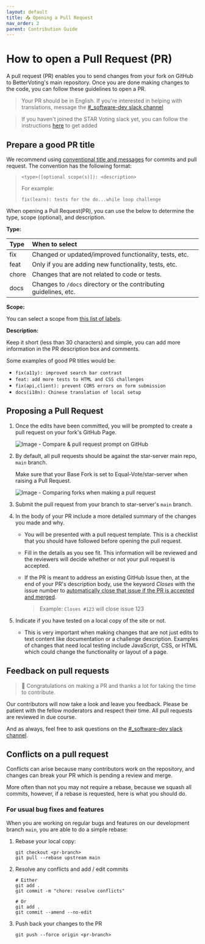 ```yaml
---
layout: default
title: 📤 Opening a Pull Request
nav_order: 2
parent: Contribution Guide
---
```


# How to open a Pull Request (PR)

<!-- Most of this setup was shamelessly copied from https://raw.githubusercontent.com/freeCodeCamp/freeCodeCamp/main/docs/how-to-open-a-pull-request.md-->

A pull request (PR) enables you to send changes from your fork on GitHub to BetterVoting's main repository. Once you are done making changes to the code, you can follow these guidelines to open a PR.

> Your PR should be in English. If you're interested in helping with translations, message the [#_software-dev slack channel](https://starvoting.slack.com/archives/C01EBAT283H)

> If you haven't joined the STAR Voting slack yet, you can follow the instructions [here](https://www.starvoting.us/get_involved) to get added

## Prepare a good PR title

We recommend using [conventional title and messages](https://www.conventionalcommits.org/) for commits and pull request. The convention has the following format:

> `<type>([optional scope(s)]): <description>`
>
> For example:
>
> `fix(learn): tests for the do...while loop challenge`

When opening a Pull Request(PR), you can use the below to determine the type, scope (optional), and description.

**Type:**

| Type  | When to select                                                                   |
| :---- | :------------------------------------------------------------------------------- |
| fix   | Changed or updated/improved functionality, tests, etc. |
| feat  | Only if you are adding new functionality, tests, etc.                            |
| chore | Changes that are not related to code or tests.            |
| docs  | Changes to `/docs` directory or the contributing guidelines, etc.                |

**Scope:**

You can select a scope from [this list of labels](https://github.com/Equal-Vote/star-server/labels?q=scope).

**Description:**

Keep it short (less than 30 characters) and simple, you can add more information in the PR description box and comments.

Some examples of good PR titles would be:

- `fix(a11y): improved search bar contrast`
- `feat: add more tests to HTML and CSS challenges`
- `fix(api,client): prevent CORS errors on form submission`
- `docs(i18n): Chinese translation of local setup`

## Proposing a Pull Request

1. Once the edits have been committed, you will be prompted to create a pull request on your fork's GitHub Page.

   ![Image - Compare & pull request prompt on GitHub](https://contribute.freecodecamp.org/images/github/compare-pull-request-prompt.png)

2. By default, all pull requests should be against the star-server main repo, `main` branch.

   Make sure that your Base Fork is set to Equal-Vote/star-server when raising a Pull Request.

   ![Image - Comparing forks when making a pull request](https://contribute.freecodecamp.org/images/github/comparing-forks-for-pull-request.png)

3. Submit the pull request from your branch to star-server's `main` branch.

4. In the body of your PR include a more detailed summary of the changes you made and why.

   - You will be presented with a pull request template. This is a checklist that you should have followed before opening the pull request.

   - Fill in the details as you see fit. This information will be reviewed and the reviewers will decide whether or not your pull request is accepted.

   - If the PR is meant to address an existing GitHub Issue then, at the end of
     your PR's description body, use the keyword _Closes_ with the issue number to [automatically close that issue if the PR is accepted and merged](https://help.github.com/en/articles/closing-issues-using-keywords).

     > Example: `Closes #123` will close issue 123

5. Indicate if you have tested on a local copy of the site or not.

   - This is very important when making changes that are not just edits to text content like documentation or a challenge description. Examples of changes that need local testing include JavaScript, CSS, or HTML which could change the functionality or layout of a page.

## Feedback on pull requests

> :tada: Congratulations on making a PR and thanks a lot for taking the time to contribute.

Our contributors will now take a look and leave you feedback. Please be patient with the fellow moderators and respect their time. All pull requests are reviewed in due course.

And as always, feel free to ask questions on the [#_software-dev slack channel](https://starvoting.slack.com/archives/C01EBAT283H).

## Conflicts on a pull request

Conflicts can arise because many contributors work on the repository, and changes can break your PR which is pending a review and merge.

More often than not you may not require a rebase, because we squash all commits, however, if a rebase is requested, here is what you should do.

### For usual bug fixes and features

When you are working on regular bugs and features on our development branch `main`, you are able to do a simple rebase:

1. Rebase your local copy:

   ```
   git checkout <pr-branch>
   git pull --rebase upstream main
   ```

2. Resolve any conflicts and add / edit commits

   ```
   # Either
   git add .
   git commit -m "chore: resolve conflicts"

   # Or
   git add .
   git commit --amend --no-edit
   ```

3. Push back your changes to the PR

   ```
   git push --force origin <pr-branch>
   ```